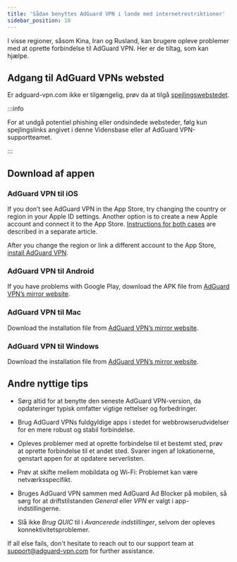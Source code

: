 ```yaml
---
title: 'Sådan benyttes AdGuard VPN i lande med internetrestriktioner'
sidebar_position: 10
---
```


I visse regioner, såsom Kina, Iran og Rusland, kan brugere opleve problemer med at oprette forbindelse til AdGuard VPN. Her er de tiltag, som kan hjælpe.

## Adgang til AdGuard VPNs websted

Er adguard-vpn.com ikke er tilgængelig, prøv da at tilgå [spejlingswebstedet](https://adguardvpn-help.com/).

:::info

For at undgå potentiel phishing eller ondsindede websteder, følg kun spejlingslinks angivet i denne Vidensbase eller af AdGuard VPN-supportteamet.

:::

## Download af appen

### AdGuard VPN til iOS

If you don’t see AdGuard VPN in the App Store, try changing the country or region in your Apple ID settings. Another option is to create a new Apple account and connect it to the App Store. [Instructions for both cases](/adguard-vpn-for-ios/solving-problems/app-store) are described in a separate article.

After you change the region or link a different account to the App Store, [install AdGuard VPN](https://apps.apple.com/us/app/adguard-vpn-unlimited-fast/id1525373602).

### AdGuard VPN til Android

If you have problems with Google Play, download the APK file from [AdGuard VPN’s mirror website](https://adguardvpn-help.com/android/overview.html).

### AdGuard VPN til Mac

Download the installation file from [AdGuard VPN’s mirror website](https://adguardvpn-help.com/windows/overview.html).

### AdGuard VPN til Windows

Download the installation file from [AdGuard VPN’s mirror website](https://adguardvpn-help.com/mac/overview.html).

## Andre nyttige tips

- Sørg altid for at benytte den seneste AdGuard VPN-version, da opdateringer typisk omfatter vigtige rettelser og forbedringer.

- Brug AdGuard VPNs fuldgyldige apps i stedet for webbrowserudvidelser for en mere robust og stabil forbindelse.

- Opleves problemer med at oprette forbindelse til et bestemt sted, prøv at oprette forbindelse til et andet sted. Svarer ingen af lokationerne, genstart appen for at opdatere serverlisten.

- Prøv at skifte mellem mobildata og Wi-Fi: Problemet kan være netværksspecifikt.

- Bruges AdGuard VPN sammen med AdGuard Ad Blocker på mobilen, så sørg for at driftstilstanden *General* eller *VPN* er valgt i app-indstillingerne.

- Slå ikke *Brug QUIC* til i *Avancerede indstillinger*, selvom der opleves konnektivitetsproblemer.

If all else fails, don't hesitate to reach out to our support team at <support@adguard-vpn.com> for further assistance.
